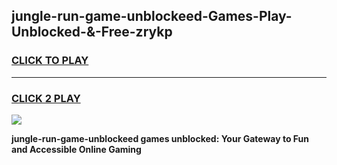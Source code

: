 
## jungle-run-game-unblockeed-Games-Play-Unblocked-&-Free-zrykp
<h3>
<a href="https://premium76.site?title=jungle-run-game-unblockeed&ref=24A">CLICK TO PLAY</a></h3>
<hr>

<h3>
<a href="https://premium76.site?title=jungle-run-game-unblockeed&ref=24A">CLICK 2 PLAY</a>
  
</h3>

<a href="https://premium76.site?title=jungle-run-game-unblockeed&ref=24A"><img src="https://clearcache.store/games.png"></a>


**jungle-run-game-unblockeed games unblocked: Your Gateway to Fun and Accessible Online Gaming**
